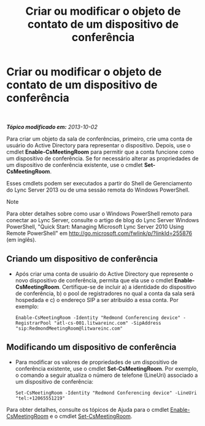﻿---
title: Criar ou modificar o objeto de contato de um dispositivo de conferência
TOCTitle: Criar ou modificar o objeto de contato de um dispositivo de conferência
ms:assetid: 62ed64be-379c-417d-9453-511881cf5604
ms:mtpsurl: https://technet.microsoft.com/pt-br/library/JJ994035(v=OCS.15)
ms:contentKeyID: 52057620
ms.date: 05/19/2016
mtps_version: v=OCS.15
ms.translationtype: HT
---

# Criar ou modificar o objeto de contato de um dispositivo de conferência

 

_**Tópico modificado em:** 2013-10-02_

Para criar um objeto da sala de conferências, primeiro, crie uma conta de usuário do Active Directory para representar o dispositivo. Depois, use o cmdlet **Enable-CsMeetingRoom** para permitir que a conta funcione como um dispositivo de conferência. Se for necessário alterar as propriedades de um dispositivo de conferência existente, use o cmdlet **Set-CsMeetingRoom**.

Esses cmdlets podem ser executados a partir do Shell de Gerenciamento do Lync Server 2013 ou de uma sessão remota do Windows PowerShell.

> [!note]  
> Para obter detalhes sobre como usar o Windows PowerShell remoto para conectar ao Lync Server, consulte o artigo de blog do Lync Server Windows PowerShell, &quot;Quick Start: Managing Microsoft Lync Server 2010 Using Remote PowerShell&quot; em <a href="http://go.microsoft.com/fwlink/p/?linkid=255876">http://go.microsoft.com/fwlink/p/?linkId=255876 (em inglês)</a>.


## Criando um dispositivo de conferência

  - Após criar uma conta de usuário do Active Directory que represente o novo dispositivo de conferência, permita que ela use o cmdlet **Enable-CsMeetingRoom**. Certifique-se de incluir a) a identidade do dispositivo de conferência, b) o pool de registradores no qual a conta da sala será hospedada e c) o endereço SIP a ser atribuído a essa conta. Por exemplo:
    
        Enable-CsMeetingRoom -Identity "Redmond Conferencing device" -RegistrarPool "atl-cs-001.litwareinc.com" -SipAddress "sip:RedmondMeetingRoom@litwareinc.com"

## Modificando um dispositivo de conferência

  - Para modificar os valores de propriedades de um dispositivo de conferência existente, use o cmdlet **Set-CsMeetingRoom**. Por exemplo, o comando a seguir atualiza o número de telefone (LineUri) associado a um dispositivo de conferência:
    
        Set-CsMeetingRoom -Identity "Redmond Conferencing device" -LineUri "tel:+12065551219"

Para obter detalhes, consulte os tópicos de Ajuda para o cmdlet [Enable-CsMeetingRoom](https://docs.microsoft.com/en-us/powershell/module/skype/Enable-CsMeetingRoom) e o cmdlet [Set-CsMeetingRoom](https://docs.microsoft.com/en-us/powershell/module/skype/Set-CsMeetingRoom).

